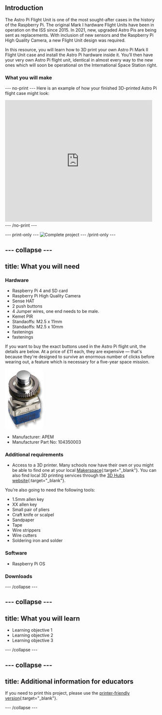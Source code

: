 ## Introduction

The Astro Pi Flight Unit is one of the most sought-after cases in the history of the Raspberry Pi. The original Mark I hardware Flight Units have been in operation on the ISS since 2015. In 2021, new, upgraded Astro Pis are being sent as replacements. With inclusion of new sensors and the Raspberry Pi High Quality Camera, a new Flight Unit design was required. 

In this resource, you will learn how to 3D print your own Astro Pi Mark II Flight Unit case and install the Astro Pi hardware inside it. You’ll then have your very own Astro Pi flight unit, identical in almost every way to the new ones which will soon be operational on the International Space Station right.

### What you will make

--- no-print ---
Here is an example of how your finished 3D-printed Astro Pi flight case might look:

<div class="scratch-preview">
  <iframe allowtransparency="true" width="485" height="402" src="https://scratch.mit.edu/projects/embed/160619869/?autostart=false" frameborder="0"></iframe>
</div>
--- /no-print ---

--- print-only ---
![Complete project](images/showcase_static.png)
--- /print-only ---

--- collapse ---
---
title: What you will need
---
### Hardware

+ Raspberry Pi 4 and SD card
+ Raspberry Pi High Quality Camera 
+ Sense HAT
+ 2 push buttons
+ 4 Jumper wires, one end needs to be male.
+ Kemet PIR
+ Standaoffs: M2.5 x 11mm 
+ Standaoffs: M2.5 x 10mm 
+ fastenings
+ fastenings

If you want to buy the exact buttons used in the Astro Pi flight unit, the details are below. At a price of £11 each, they are expensive — that's because they're designed to survive an enormous number of clicks before wearing out, a feature which is necessary for a five-year space mission.

![Astro Pi actual button](images/apem.jpg)

- Manufacturer: APEM
- Manufacturer Part No: 104350003

### Additional requirements

+ Access to a 3D printer. Many schools now have their own or you might be able to find one at your local [Makerspace](http://www.hackspace.org.uk/){:target="_blank"}. You can also find local 3D printing services through the [3D Hubs website](https://www.3dhubs.com/){:target="_blank"}.

You’re also going to need the following tools:

+ 1.5mm allen key
+ XX allen key
+ Small pair of pliers
+ Craft knife or scalpel
+ Sandpaper
+ Tape
+ Wire strippers
+ Wire cutters
+ Soldering iron and solder

### Software

+ Raspberry Pi OS

### Downloads


--- /collapse ---

--- collapse ---
---
title: What you will learn
---

+ Learning objective 1
+ Learning objective 2
+ Learning objective 3

--- /collapse ---

--- collapse ---
---
title: Additional information for educators
---


If you need to print this project, please use the [printer-friendly version](https://projects.raspberrypi.org/en/projects/projectName/print){:target="_blank"}.

--- /collapse ---
